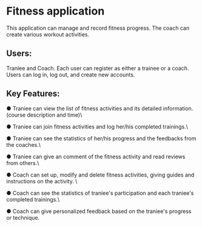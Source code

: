 # Fitness application

This application can manage and record fitness progress. The coach can create various workout activities.


## Users: 
Traniee and Coach. Each user can register as either a trainee or a coach. \
Users can log in, log out, and create new accounts.

## Key Features:
● Traniee can view the list of fitness activities and its detailed information.(course description and time)\

● Traniee can join fitness activities and log her/his completed trainings.\  

● Traniee can see the statistics of her/his progress and the feedbacks from the coaches.\

● Traniee can give an comment of the fitness activity and read reviews from others.\

● Coach can set up, modify and delete fitness activities, giving guides and instructions on the activity. \

● Coach can see the statistics of traniee's participation and each traniee's completed trainings.\

● Coach can give personalized feedback based on the traniee's progress or technique.



